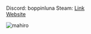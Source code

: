 # 

Discord: boppinluna
Steam: [Link](https://steamcommunity.com/id/kawaiifuturebass/)<br />
[Website](https://deko.moe)

![mahiro](https://i.imgur.com/5JXNhU0.png)
